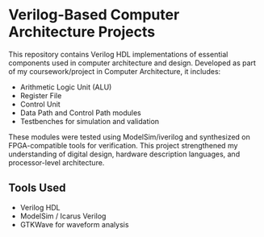 # Verilog-Based Computer Architecture Projects

This repository contains Verilog HDL implementations of essential components used in computer architecture and design. Developed as part of my coursework/project in Computer Architecture, it includes:

- Arithmetic Logic Unit (ALU)
- Register File
- Control Unit
- Data Path and Control Path modules
- Testbenches for simulation and validation

These modules were tested using ModelSim/iverilog and synthesized on FPGA-compatible tools for verification. This project strengthened my understanding of digital design, hardware description languages, and processor-level architecture.

## Tools Used
- Verilog HDL
- ModelSim / Icarus Verilog
- GTKWave for waveform analysis
